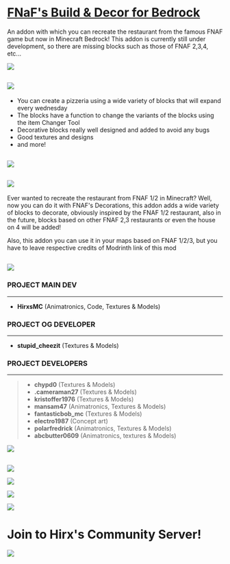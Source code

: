 # [**FNaF's Build & Decor for Bedrock**](https://mcpedl.com/fnaf-blocks/)

An addon with which you can recreate the restaurant from the famous FNAF game but now in Minecraft Bedrock! This addon is currently still under development, so there are missing blocks such as those of FNAF 2,3,4, etc...

![](https://api.mcpedl.com/storage/submissions/204447/images/fnaf-decorations-v4-pre-release-2--phase-1-_3.png)

## ![](https://hirxs-workshop.com/wp-content/uploads/2024/12/Titulo.png)

- You can create a pizzeria using a wide variety of blocks that will expand every wednesday  
- The blocks have a function to change the variants of the blocks using the item Changer Tool  
- Decorative blocks really well designed and added to avoid any bugs  
- Good textures and designs  
- and more!

## ![](https://api.mcpedl.com/storage/submissions/204447/images/fnaf-decorations-v4-pre-release-2--phase-1-_3.png)

## ![](https://hirxs-workshop.com/wp-content/uploads/2024/12/Titulo-1.png)

Ever wanted to recreate the restaurant from FNAF 1/2 in Minecraft? Well, now you can do it with FNAF's Decorations, this addon adds a wide variety of blocks to decorate, obviously inspired by the FNAF 1/2 restaurant, also in the future, blocks based on other FNAF 2,3 restaurants or even the house on 4 will be added!

Also, this addon you can use it in your maps based on FNAF 1/2/3, but you have to leave respective credits of Modrinth link of this mod

## ![](https://api.mcpedl.com/storage/submissions/204447/images/fnaf-decorations-v4-pre-release-2--phase-1-_3.png)

### **PROJECT MAIN DEV**

----------

-   **HirxsMC** (Animatronics, Code, Textures & Models)

### **PROJECT OG DEVELOPER**

----------

-   **stupid_cheezit** (Textures & Models)

### **PROJECT DEVELOPERS**

----------

> -   **chypd0** (Textures & Models)
> -   **.cameraman27** (Textures & Models)
> -   **kristoffer1976** (Textures & Models)
> -   **mansam47** (Animatronics, Textures & Models)
> -   **fantasticbob_mc** (Textures & Models)
> -   **electro1987** (Concept art)
> -   **polarfredrick** (Animatronics, Textures & Models)
> -   **abcbutter0609** (Animatronics, textures & Models)

![](https://api.mcpedl.com/storage/submissions/204447/images/fnaf-decorations-v4-pre-release-2--phase-1-_3.png)

##   
![](https://hirxs-workshop.com/wp-content/uploads/2024/12/Titulo-2.png)

![](https://hirxs-workshop.com/wp-content/uploads/2024/12/Screenshot-2024-12-02-234837.png)

![](https://api.mcpedl.com/storage/submissions/204447/images/fnaf-decorations-v4-pre-release-2--phase-1-_3.png)

[![](https://hirxs-workshop.com/wp-content/uploads/2024/12/Copy-of-Copia-de-Copia-de-Copia-de-Copia-de-Copia-de-Copia-de-Agregar-un-titulo-4.png)](https://discord.gg/jCcWuTFxk3)

# Join to Hirx's Community Server!

![](https://api.mcpedl.com/storage/submissions/204447/images/fnaf-decorations-v4-pre-release-2--phase-1-_3.png)
